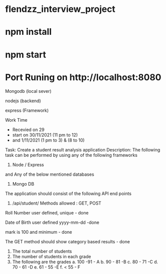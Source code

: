 # flendzz_interview_project

# npm install
# npm start

# Port Runing on http://localhost:8080 


Mongodb (local sever)

nodejs (backend)

express (Framework)


Work Time 

* Recevied on 29 
* start on 30/11/2021 (11 pm to 12)
* and 1/11/2021 (1 pm to 3)  & (8 to 10)

Task: Create a student result analysis application
Description:
The following task can be performed by using any of the following frameworks

1. Node / Express
 
and Any of the below mentioned databases
1. Mongo DB


The application should consist of the following API end points
1. /api/student/
Methods allowed : GET, POST

Roll Number user defined, unique  - done

Date of Birth user defined yyyy-mm-dd -done
 
 
mark is 100 and minimum - done

The GET method should show category based results   - done 
1. The total number of students
2. The number of students in each grade
3. The following are the grades
a. 100 -91 - A
b. 90 - 81 -B
c. 80 - 71 -C
d. 70 - 61 -D
e. 61 - 55 -E
f. < 55 - F



